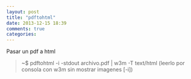 ```yaml
---
layout: post
title: "pdftohtml"
date: 2013-12-15 18:39
comments: true
categories: 
---
```

Pasar un pdf a html

>~$ pdftohtml -i -stdout archivo.pdf | w3m -T text/html (leerlo por consola con w3m sin mostrar imagenes [-i])

